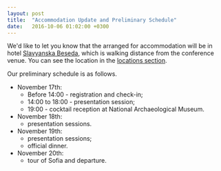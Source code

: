 ```yaml
---
layout: post
title:  "Accommodation Update and Preliminary Schedule"
date:   2016-10-06 01:02:00 +0300
---
```


We'd like to let you know that the arranged for accommodation will be
in hotel [Slavyanska Beseda](http://slavyanska.com/en/), which is
walking distance from the conference venue. You can see the location
in the [locations section](/locations/).

Our preliminary schedule is as follows.

* November 17th:
  + Before 14:00 - registration and check-in;
  + 14:00 to 18:00 - presentation session;
  + 19:00 - cocktail reception at National Archaeological Museum.
* November 18th:
  + presentation sessions.
* November 19th:
  + presentation sessions;
  + official dinner.
* November 20th:
  + tour of Sofia and departure.
